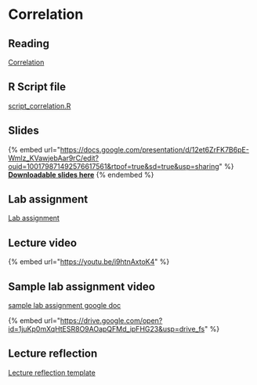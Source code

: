 # Correlation

## Reading

[Correlation](https://drive.google.com/open?id=1tbgGJnak1D5nmn7LhuIsrin4LZUC1faM\&usp=drive_fs)

## R Script file

[script\_correlation.R](https://drive.google.com/open?id=1fzydcKVHKVhEp-E3TVSSs0rdpXDQiKWO\&usp=drive_fs)

## Slides

{% embed url="https://docs.google.com/presentation/d/12et6ZrFK7B6pE-Wmlz_KVawjebAar9rC/edit?ouid=100179871492576617561&rtpof=true&sd=true&usp=sharing" %}
[**Downloadable slides here**](https://docs.google.com/presentation/d/12et6ZrFK7B6pE-Wmlz_KVawjebAar9rC/edit?usp=sharing\&ouid=100179871492576617561\&rtpof=true\&sd=true)
{% endembed %}

## Lab assignment

[Lab assignment](https://docs.google.com/document/d/12dlYx20pg2QrS7TpDG9P0otBnPe3YiKz/edit?usp=sharing\&ouid=100179871492576617561\&rtpof=true\&sd=true)

## Lecture video

{% embed url="https://youtu.be/i9htnAxtoK4" %}

## Sample lab assignment video

[sample lab assignment google doc](https://docs.google.com/document/d/1zx_HZpcD4wHcV70jgGKs2XTHI08Ndu_b/edit?usp=sharing\&ouid=100179871492576617561\&rtpof=true\&sd=true)

{% embed url="https://drive.google.com/open?id=1juKp0mXqHtESR8O9AOapQFMd_ipFHG23&usp=drive_fs" %}

## Lecture reflection

[Lecture reflection template](https://docs.google.com/document/d/1ZihyZjqToBZTIbBae8eQDz4ZnKmt9KiB?rtpof=true\&usp=drive_fs)
